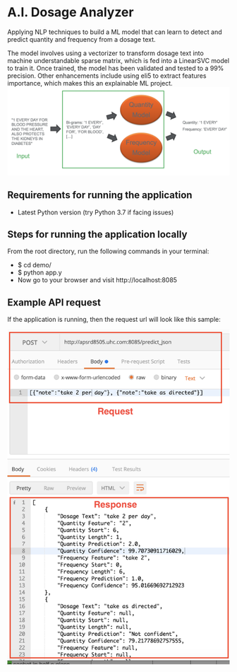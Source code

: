 # A.I. Dosage Analyzer
Applying NLP techniques to build a ML model that can learn to detect and predict quantity and frequency from a dosage text.

The model involves using a vectorizer to transform dosage text into machine understandable sparse matrix, which is fed into a LinearSVC model to train it. Once trained, the model has been validated and tested to a 99% precision.
Other enhancements include using eli5 to extract features importance, which makes this an explainable ML project.
![model pipeline](screenshots/model_pipeline.png "model pipeline")

## Requirements for running the application
* Latest Python version (try Python 3.7 if facing issues)

## Steps for running the application locally
From the root directory, run the following commands in your terminal:
* $ cd demo/
* $ python app.y
* Now go to your browser and visit http://localhost:8085

## Example API request
If the application is running, then the request url will look like this sample:

<img src="screenshots/example_api_request.png" width="560">


